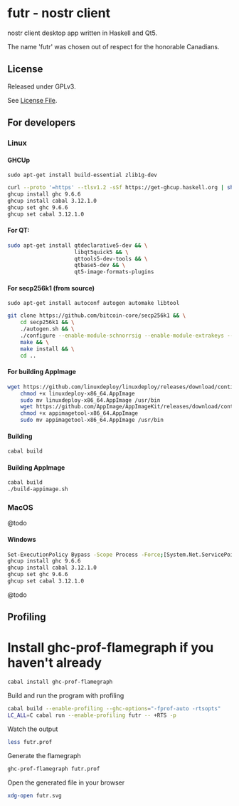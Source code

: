# futr - nostr client

nostr client desktop app written in Haskell and Qt5.

The name 'futr' was chosen out of respect for the honorable Canadians.

## License

Released under GPLv3.

See [License File](LICENSE).

## For developers

### Linux

#### GHCUp

`sudo apt-get install build-essential zlib1g-dev`

```bash
curl --proto '=https' --tlsv1.2 -sSf https://get-ghcup.haskell.org | sh
ghcup install ghc 9.6.6
ghcup install cabal 3.12.1.0
ghcup set ghc 9.6.6
ghcup set cabal 3.12.1.0
```

#### For QT:

```bash
sudo apt-get install qtdeclarative5-dev && \
                     libqt5quick5 && \
                     qttools5-dev-tools && \
                     qtbase5-dev && \
                     qt5-image-formats-plugins
```

#### For secp256k1 (from source)

`sudo apt-get install autoconf autogen automake libtool`

```bash
git clone https://github.com/bitcoin-core/secp256k1 && \
    cd secp256k1 && \
    ./autogen.sh && \
    ./configure --enable-module-schnorrsig --enable-module-extrakeys --enable-module-ecdh --enable-experimental --enable-module-recovery && \
    make && \
    make install && \
    cd ..
```

#### For building AppImage

```bash
wget https://github.com/linuxdeploy/linuxdeploy/releases/download/continuous/linuxdeploy-x86_64.AppImage && \
    chmod +x linuxdeploy-x86_64.AppImage                                                                     && \
    sudo mv linuxdeploy-x86_64.AppImage /usr/bin                                                                  && \
    wget https://github.com/AppImage/AppImageKit/releases/download/continuous/appimagetool-x86_64.AppImage   && \
    chmod +x appimagetool-x86_64.AppImage                                                                    && \
    sudo mv appimagetool-x86_64.AppImage /usr/bin
```

#### Building

```bash
cabal build
```

#### Building AppImage

```bash
cabal build
./build-appimage.sh
```

### MacOS

@todo

#### Windows

```bash
Set-ExecutionPolicy Bypass -Scope Process -Force;[System.Net.ServicePointManager]::SecurityProtocol = [System.Net.ServicePointManager]::SecurityProtocol -bor 3072; try { Invoke-Command -ScriptBlock ([ScriptBlock]::Create((Invoke-WebRequest https://www.haskell.org/ghcup/sh/bootstrap-haskell.ps1 -UseBasicParsing))) -ArgumentList $true } catch { Write-Error $_ }
ghcup install ghc 9.6.6
ghcup install cabal 3.12.1.0
ghcup set ghc 9.6.6
ghcup set cabal 3.12.1.0
```

@todo

## Profiling

# Install ghc-prof-flamegraph if you haven't already

```bash
cabal install ghc-prof-flamegraph
```

Build and run the program with profiling

```bash
cabal build --enable-profiling --ghc-options="-fprof-auto -rtsopts"
LC_ALL=C cabal run --enable-profiling futr -- +RTS -p
```

Watch the output

```bash
less futr.prof
```

Generate the flamegraph

```bash
ghc-prof-flamegraph futr.prof
```

Open the generated file in your browser

```bash
xdg-open futr.svg
```
